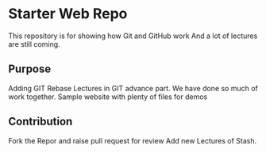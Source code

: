 # Starter Web Repo

This repository is for showing how Git and GitHub work
And a lot of lectures are still coming.

## Purpose
Adding GIT Rebase Lectures in GIT advance part. We have done so much of work together.
Sample website with plenty of files for demos

## Contribution 
Fork the Repor and raise pull request for review
Add new Lectures of Stash.